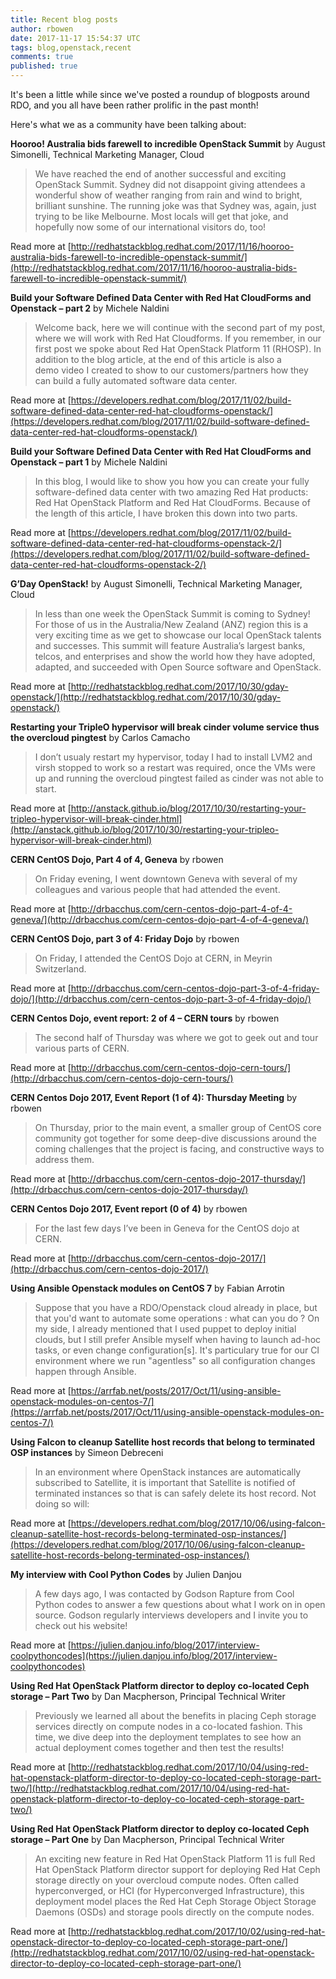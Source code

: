 ```yaml
---
title: Recent blog posts
author: rbowen
date: 2017-11-17 15:54:37 UTC
tags: blog,openstack,recent
comments: true
published: true
---
```


It's been a little while since we've posted a roundup of blogposts around RDO, and you all have been rather prolific in the past month!

Here's what we as a community have been talking about:

**Hooroo! Australia bids farewell to incredible OpenStack Summit** by August Simonelli, Technical Marketing Manager, Cloud

> We have reached the end of another successful and exciting OpenStack Summit. Sydney did not disappoint giving attendees a wonderful show of weather ranging from rain and wind to bright, brilliant sunshine. The running joke was that Sydney was, again, just trying to be like Melbourne. Most locals will get that joke, and hopefully now some of our international visitors do, too!

Read more at [http://redhatstackblog.redhat.com/2017/11/16/hooroo-australia-bids-farewell-to-incredible-openstack-summit/](http://redhatstackblog.redhat.com/2017/11/16/hooroo-australia-bids-farewell-to-incredible-openstack-summit/)


**Build your Software Defined Data Center with Red Hat CloudForms and Openstack – part 2** by Michele Naldini

> Welcome back, here we will continue with the second part of my post, where we will work with Red Hat Cloudforms. If you remember, in our first post we spoke about Red Hat OpenStack Platform 11 (RHOSP). In addition to the blog article, at the end of this article is also a demo video I created to show to our customers/partners how they can build a fully automated software data center.

Read more at [https://developers.redhat.com/blog/2017/11/02/build-software-defined-data-center-red-hat-cloudforms-openstack/](https://developers.redhat.com/blog/2017/11/02/build-software-defined-data-center-red-hat-cloudforms-openstack/)


**Build your Software Defined Data Center with Red Hat CloudForms and Openstack – part 1** by Michele Naldini

> In this blog, I would like to show you how you can create your fully software-defined data center with two amazing Red Hat products:     Red Hat OpenStack Platform and Red Hat CloudForms. Because of the length of this article, I have broken this down into two parts.

Read more at [https://developers.redhat.com/blog/2017/11/02/build-software-defined-data-center-red-hat-cloudforms-openstack-2/](https://developers.redhat.com/blog/2017/11/02/build-software-defined-data-center-red-hat-cloudforms-openstack-2/)


**G’Day OpenStack!** by August Simonelli, Technical Marketing Manager, Cloud

> In less than one week the OpenStack Summit is coming to Sydney! For those of us in the Australia/New Zealand (ANZ) region this is a very exciting time as we get to showcase our local OpenStack talents and successes. This summit will feature Australia’s largest banks, telcos, and enterprises and show the world how they have adopted, adapted, and succeeded with Open Source software and OpenStack.

Read more at [http://redhatstackblog.redhat.com/2017/10/30/gday-openstack/](http://redhatstackblog.redhat.com/2017/10/30/gday-openstack/)


**Restarting your TripleO hypervisor will break cinder volume service thus the overcloud pingtest** by Carlos Camacho

> I don’t usualy restart my hypervisor, today I had to install LVM2 and  virsh stopped to work so a restart was required, once the VMs were  up and running the overcloud pingtest failed as cinder was not able to start.

Read more at [http://anstack.github.io/blog/2017/10/30/restarting-your-tripleo-hypervisor-will-break-cinder.html](http://anstack.github.io/blog/2017/10/30/restarting-your-tripleo-hypervisor-will-break-cinder.html)


**CERN CentOS Dojo, Part 4 of 4, Geneva** by rbowen
> On Friday evening, I went downtown Geneva with several of my colleagues and various people that had attended the event.

Read more at [http://drbacchus.com/cern-centos-dojo-part-4-of-4-geneva/](http://drbacchus.com/cern-centos-dojo-part-4-of-4-geneva/)


**CERN CentOS Dojo, part 3 of 4: Friday Dojo** by rbowen

> On Friday, I attended the CentOS Dojo at CERN, in Meyrin Switzerland.

Read more at [http://drbacchus.com/cern-centos-dojo-part-3-of-4-friday-dojo/](http://drbacchus.com/cern-centos-dojo-part-3-of-4-friday-dojo/)


**CERN Centos Dojo, event report: 2 of 4 – CERN tours** by rbowen

> The second half of Thursday was where we got to geek out and tour various parts of CERN.

Read more at [http://drbacchus.com/cern-centos-dojo-cern-tours/](http://drbacchus.com/cern-centos-dojo-cern-tours/)


**CERN Centos Dojo 2017, Event Report (1 of 4): Thursday Meeting** by rbowen

> On Thursday, prior to the main event, a smaller group of CentOS core community got together for some deep-dive discussions around the coming challenges that the project is facing, and constructive ways to address them.

Read more at [http://drbacchus.com/cern-centos-dojo-2017-thursday/](http://drbacchus.com/cern-centos-dojo-2017-thursday/)


**CERN Centos Dojo 2017, Event report (0 of 4)** by rbowen

> For the last few days I’ve been in Geneva for the CentOS dojo at CERN.

Read more at [http://drbacchus.com/cern-centos-dojo-2017/](http://drbacchus.com/cern-centos-dojo-2017/)


**Using Ansible Openstack modules on CentOS 7** by Fabian Arrotin

> Suppose that you have a RDO/Openstack cloud already in place, but that you'd want to automate some operations : what can you do ? On my side, I already mentioned that I used puppet to deploy initial clouds, but I still prefer Ansible myself when having to launch ad-hoc tasks, or even change configuration[s]. It's particulary true for our CI environment where we run "agentless" so all configuration changes happen through Ansible.

Read more at [https://arrfab.net/posts/2017/Oct/11/using-ansible-openstack-modules-on-centos-7/](https://arrfab.net/posts/2017/Oct/11/using-ansible-openstack-modules-on-centos-7/)


**Using Falcon to cleanup Satellite host records that belong to terminated OSP instances** by Simeon Debreceni

> In an environment where OpenStack instances are automatically subscribed to Satellite, it is important that Satellite is notified of terminated instances so that is can safely delete its host record. Not doing so will:

Read more at [https://developers.redhat.com/blog/2017/10/06/using-falcon-cleanup-satellite-host-records-belong-terminated-osp-instances/](https://developers.redhat.com/blog/2017/10/06/using-falcon-cleanup-satellite-host-records-belong-terminated-osp-instances/)


**My interview with Cool Python Codes** by Julien Danjou

> A few days ago, I was contacted by Godson Rapture  from Cool Python codes to answer a few questions about what I work on in  open source. Godson regularly interviews developers and I invite you to check  out his website!

Read more at [https://julien.danjou.info/blog/2017/interview-coolpythoncodes](https://julien.danjou.info/blog/2017/interview-coolpythoncodes)


**Using Red Hat OpenStack Platform director to deploy co-located Ceph storage – Part Two** by Dan Macpherson, Principal Technical Writer

> Previously we learned all about the benefits in placing Ceph storage services directly on compute nodes in a co-located fashion. This time, we dive deep into the deployment templates to see how an actual deployment comes together and then test the results!

Read more at [http://redhatstackblog.redhat.com/2017/10/04/using-red-hat-openstack-platform-director-to-deploy-co-located-ceph-storage-part-two/](http://redhatstackblog.redhat.com/2017/10/04/using-red-hat-openstack-platform-director-to-deploy-co-located-ceph-storage-part-two/)


**Using Red Hat OpenStack Platform director to deploy co-located Ceph storage – Part One** by Dan Macpherson, Principal Technical Writer

> An exciting new feature in Red Hat OpenStack Platform 11 is full Red Hat OpenStack Platform director support for deploying Red Hat Ceph storage directly on your overcloud compute nodes. Often called hyperconverged, or HCI (for Hyperconverged Infrastructure), this deployment model places the Red Hat Ceph Storage Object Storage Daemons (OSDs) and storage pools directly on the compute nodes.

Read more at [http://redhatstackblog.redhat.com/2017/10/02/using-red-hat-openstack-director-to-deploy-co-located-ceph-storage-part-one/](http://redhatstackblog.redhat.com/2017/10/02/using-red-hat-openstack-director-to-deploy-co-located-ceph-storage-part-one/)
